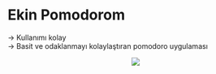 # Ekin Pomodorom
-> Kullanımı kolay <br>
-> Basit ve odaklanmayı kolaylaştıran pomodoro uygulaması <br>
<p align="center">
  <img src="https://github.com/user-attachments/assets/24083e9d-5bdd-4748-8998-c0764e9536a2">
</p>
